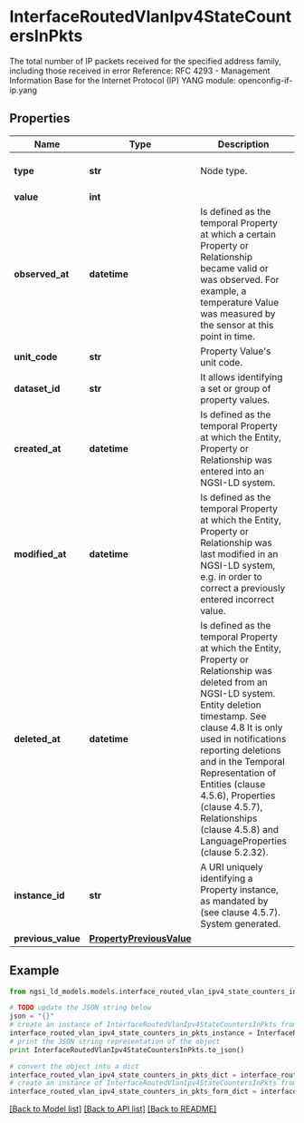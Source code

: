 # InterfaceRoutedVlanIpv4StateCountersInPkts

The total number of IP packets received for the specified address family, including those received in error  Reference: RFC 4293 - Management Information Base for the Internet Protocol (IP)  YANG module: openconfig-if-ip.yang 

## Properties

Name | Type | Description | Notes
------------ | ------------- | ------------- | -------------
**type** | **str** | Node type.  | [optional] [default to 'Property']
**value** | **int** |  | 
**observed_at** | **datetime** | Is defined as the temporal Property at which a certain Property or Relationship became valid or was observed. For example, a temperature Value was measured by the sensor at this point in time.  | [optional] 
**unit_code** | **str** | Property Value&#39;s unit code.  | [optional] 
**dataset_id** | **str** | It allows identifying a set or group of property values.  | [optional] 
**created_at** | **datetime** | Is defined as the temporal Property at which the Entity, Property or Relationship was entered into an NGSI-LD system.  | [optional] [readonly] 
**modified_at** | **datetime** | Is defined as the temporal Property at which the Entity, Property or Relationship was last modified in an NGSI-LD system, e.g. in order to correct a previously entered incorrect value.  | [optional] [readonly] 
**deleted_at** | **datetime** | Is defined as the temporal Property at which the Entity, Property or Relationship was deleted from an NGSI-LD system.  Entity deletion timestamp. See clause 4.8 It is only used in notifications reporting deletions and in the Temporal Representation of Entities (clause 4.5.6), Properties (clause 4.5.7), Relationships (clause 4.5.8) and LanguageProperties (clause 5.2.32).  | [optional] [readonly] 
**instance_id** | **str** | A URI uniquely identifying a Property instance, as mandated by (see clause 4.5.7). System generated.  | [optional] [readonly] 
**previous_value** | [**PropertyPreviousValue**](PropertyPreviousValue.md) |  | [optional] 

## Example

```python
from ngsi_ld_models.models.interface_routed_vlan_ipv4_state_counters_in_pkts import InterfaceRoutedVlanIpv4StateCountersInPkts

# TODO update the JSON string below
json = "{}"
# create an instance of InterfaceRoutedVlanIpv4StateCountersInPkts from a JSON string
interface_routed_vlan_ipv4_state_counters_in_pkts_instance = InterfaceRoutedVlanIpv4StateCountersInPkts.from_json(json)
# print the JSON string representation of the object
print InterfaceRoutedVlanIpv4StateCountersInPkts.to_json()

# convert the object into a dict
interface_routed_vlan_ipv4_state_counters_in_pkts_dict = interface_routed_vlan_ipv4_state_counters_in_pkts_instance.to_dict()
# create an instance of InterfaceRoutedVlanIpv4StateCountersInPkts from a dict
interface_routed_vlan_ipv4_state_counters_in_pkts_form_dict = interface_routed_vlan_ipv4_state_counters_in_pkts.from_dict(interface_routed_vlan_ipv4_state_counters_in_pkts_dict)
```
[[Back to Model list]](../README.md#documentation-for-models) [[Back to API list]](../README.md#documentation-for-api-endpoints) [[Back to README]](../README.md)


